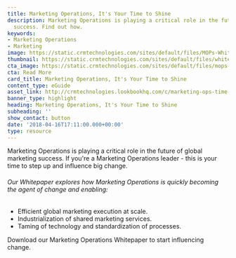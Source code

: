 ```yaml
---
title: Marketing Operations, It's Your Time to Shine
description: Marketing Operations is playing a critical role in the future of global  marketing
  success. Find out how.
keywords:
- Marketing Operations
- Marketing
image: https://static.crmtechnologies.com/sites/default/files/MOPs-Whitepaper-LP.jpg
thumbnail: https://static.crmtechnologies.com/sites/default/files/whitepaper-exc-hub_0.png
cta_image: https://static.crmtechnologies.com/sites/default/files/mops-whitepaper-thumb_0.png
cta: Read More
card_title: Marketing Operations, It's Your Time to Shine
content_type: eGuide
asset_link: http://crmtechnologies.lookbookhq.com/c/marketing-ops-time-to-shine?x=Pylp84
banner_type: highlight
heading: Marketing Operations, It's Your Time to Shine
subheading: ''
show_contact: button
date: '2018-04-16T17:11:00.000+00:00'
type: resource
---
```

Marketing Operations is playing a critical role in the future of global  marketing success. If you're a Marketing Operations leader - this is your time to step up and influence big change.

###### Our Whitepaper explores how Marketing Operations is quickly becoming the agent of change and enabling:

* Efficient global marketing execution at scale.
* Industrialization of shared marketing services.
* Taming of technology and standardization of processes.

Download our Marketing Operations Whitepaper to start influencing change.